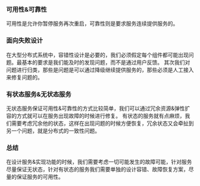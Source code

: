 ### 可用性&可靠性
可用性是允许你暂停服务再次重启，可靠性则是要求服务连续提供服务的。

### 面向失败设计
在大型分布式系统中，容错性设计是必要的，我们必须假定每个组件都可能出现问题。最基本的要求是我们能及时的发现问题，而不是通过用户反馈。
其次我们对问题进行归类，那些是问题是可以通过降级继续提供服务的，那些必须是人工接入来修复问题的。

### 有状态服务&无状态服务
无状态服务保证可用性&可靠性的方式比较简单，我们可以通过冗余资源&弹性扩容的方式就可以在服务出现故障的时候进行修复。
有状态的服务就有点麻烦，我们需要考虑冗余他的状态，这样在出现问题的时候方便恢复，冗余状态又会牵扯到另一个问题，就是分布式的一致性问题。


### 总结
在设计服务&实现功能的时候，我们需要考虑一切可能发生的故障可能，针对服务尽量保证无状态，针对有状态的服务我们需要单独的设计容错、故障恢复方案，尽量的保证服务的可用性。